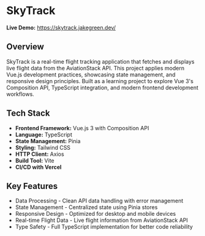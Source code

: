 # SkyTrack

**Live Demo:** https://skytrack.jakegreen.dev/

## Overview
SkyTrack is a real-time flight tracking application that fetches and displays live flight data from the AviationStack API. This project applies modern Vue.js development practices, showcasing state management, and responsive design principles.
Built as a learning project to explore Vue 3's Composition API, TypeScript integration, and modern frontend development workflows.

## Tech Stack
- **Frontend Framework:** Vue.js 3 with Composition API
- **Language:** TypeScript
- **State Management:** Pinia
- **Styling:** Tailwind CSS
- **HTTP Client:** Axios
- **Build Tool:** Vite
- **CI/CD with Vercel**

## Key Features
- Data Processing - Clean API data handling with error management
- State Management - Centralized state using Pinia stores
- Responsive Design - Optimized for desktop and mobile devices
- Real-time Flight Data - Live flight information from AviationStack API
- Type Safety - Full TypeScript implementation for better code reliability

